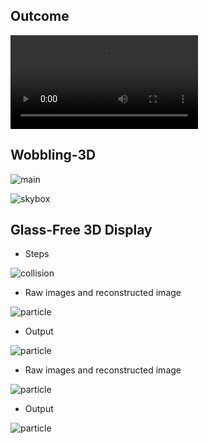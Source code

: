 ## Outcome
![horrible](https://github.com/zejdtc/Glass-Free-3D-Display-Based-On-Lenticular-Lens/blob/master/ScreenShots/horrible.mp4)

## Wobbling-3D

![main](https://github.com/zejdtc/Glass-Free-3D-Display-Based-On-Lenticular-Lens/blob/master/ScreenShots/1.jpg)


![skybox](https://github.com/zejdtc/Glass-Free-3D-Display-Based-On-Lenticular-Lens/blob/master/ScreenShots/2.jpg)

## Glass-Free 3D Display

- Steps

![collision](https://github.com/zejdtc/Glass-Free-3D-Display-Based-On-Lenticular-Lens/blob/master/ScreenShots/3.jpg)

- Raw images and reconstructed image

![particle](https://github.com/zejdtc/Glass-Free-3D-Display-Based-On-Lenticular-Lens/blob/master/ScreenShots/4.jpg)

- Output

![particle](https://github.com/zejdtc/Glass-Free-3D-Display-Based-On-Lenticular-Lens/blob/master/ScreenShots/5.jpg)


- Raw images and reconstructed image


![particle](https://github.com/zejdtc/Glass-Free-3D-Display-Based-On-Lenticular-Lens/blob/master/ScreenShots/6.jpg)

- Output

![particle](https://github.com/zejdtc/Glass-Free-3D-Display-Based-On-Lenticular-Lens/blob/master/ScreenShots/7.jpg)

